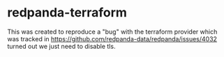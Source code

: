 # redpanda-terraform

This was created to reproduce a "bug" with the terraform provider which was tracked in https://github.com/redpanda-data/redpanda/issues/4032 turned out we just need to disable tls.